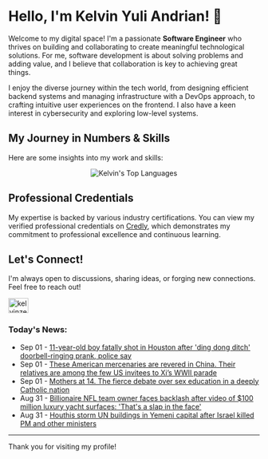 # Hello, I'm Kelvin Yuli Andrian! 👋

Welcome to my digital space! I'm a passionate **Software Engineer** who thrives on building and collaborating to create meaningful technological solutions. For me, software development is about solving problems and adding value, and I believe that collaboration is key to achieving great things.

I enjoy the diverse journey within the tech world, from designing efficient backend systems and managing infrastructure with a DevOps approach, to crafting intuitive user experiences on the frontend. I also have a keen interest in cybersecurity and exploring low-level systems.

## My Journey in Numbers & Skills

Here are some insights into my work and skills:

<p align="center">
  <img src="https://github-readme-stats.vercel.app/api/top-langs/?username=kelvinzer0&layout=compact&theme=radical" alt="Kelvin's Top Languages" />
</p>

## Professional Credentials

My expertise is backed by various industry certifications. You can view my verified professional credentials on [Credly](https://www.credly.com/users/kelvin-yuli-andrian/badges), which demonstrates my commitment to professional excellence and continuous learning.

## Let's Connect!

I'm always open to discussions, sharing ideas, or forging new connections. Feel free to reach out!

<p align="left">
    <a href="https://linkedin.com/in/kelvinzero" target="blank"><img align="center" src="https://cdn.jsdelivr.net/npm/simple-icons@3.0.1/icons/linkedin.svg" alt="kelvinzero" height="30" width="40" /></a>
</p>

### Today's News:

<!-- feed start -->
- Sep 01 - [11-year-old boy fatally shot in Houston after 'ding dong ditch' doorbell-ringing prank, police say](https://www.yahoo.com/news/articles/11-old-boy-fatally-shot-011830612.html)
- Sep 01 - [These American mercenaries are revered in China. Their relatives are among the few US invitees to Xi’s WWII parade](https://www.yahoo.com/news/articles/american-mercenaries-revered-china-relatives-003559180.html)
- Sep 01 - [Mothers at 14. The fierce debate over sex education in a deeply Catholic nation](https://www.yahoo.com/news/articles/mothers-14-fierce-debate-over-000145381.html)
- Aug 31 - [Billionaire NFL team owner faces backlash after video of $100 million luxury yacht surfaces: 'That's a slap in the face'](https://www.yahoo.com/news/articles/billionaire-nfl-team-owner-faces-235000382.html)
- Aug 31 - [Houthis storm UN buildings in Yemeni capital after Israel killed PM and other ministers](https://www.yahoo.com/news/articles/houthis-storm-un-building-yemeni-143341461.html)
<!-- feed end -->

---

Thank you for visiting my profile!
